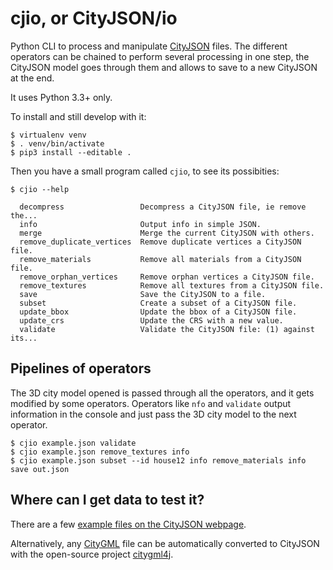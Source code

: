 # cjio, or CityJSON/io

Python CLI to process and manipulate [CityJSON](http://www.cityjson.org) files.
The different operators can be chained to perform several processing in one step, the CityJSON model goes through them and allows to save to a new CityJSON at the end.

It uses Python 3.3+ only.

To install and still develop with it:

```console
$ virtualenv venv
$ . venv/bin/activate
$ pip3 install --editable .
```

Then you have a small program called `cjio`, to see its possibities:
```console
$ cjio --help

  decompress                 Decompress a CityJSON file, ie remove the...
  info                       Output info in simple JSON.
  merge                      Merge the current CityJSON with others.
  remove_duplicate_vertices  Remove duplicate vertices a CityJSON file.
  remove_materials           Remove all materials from a CityJSON file.
  remove_orphan_vertices     Remove orphan vertices a CityJSON file.
  remove_textures            Remove all textures from a CityJSON file.
  save                       Save the CityJSON to a file.
  subset                     Create a subset of a CityJSON file.
  update_bbox                Update the bbox of a CityJSON file.
  update_crs                 Update the CRS with a new value.
  validate                   Validate the CityJSON file: (1) against its...
```


## Pipelines of operators

The 3D city model opened is passed through all the operators, and it gets modified by some operators.
Operators like `nfo` and `validate` output information in the console and just pass the 3D city model to the next operator.

```console
$ cjio example.json validate
$ cjio example.json remove_textures info
$ cjio example.json subset --id house12 info remove_materials info save out.json
```


## Where can I get data to test it?

There are a few [example files on the CityJSON webpage](http://www.cityjson.org/en/0.6/datasets/).

Alternatively, any [CityGML](https://www.citygml.org) file can be automatically converted to CityJSON with the open-source project [citygml4j](https://github.com/citygml4j/citygml4j).


